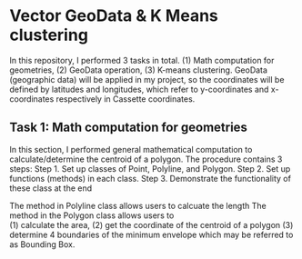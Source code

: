 # Vector GeoData & K Means clustering
In this repository, I performed 3 tasks in total. (1) Math computation for geometries, (2) GeoData operation, (3) K-means clustering.
GeoData (geographic data) will be applied in my project, so the coordinates will be defined by latitudes and longitudes, which refer to y-coordinates and x-coordinates respectively in Cassette coordinates.

## Task 1: Math computation for geometries
In this section, I performed general mathematical computation to calculate/determine the centroid of a polygon.
The procedure contains 3 steps:
Step 1. Set up classes of Point, Polyline, and Polygon.
Step 2. Set up functions (methods) in each class.
Step 3. Demonstrate the functionality of these class at the end

The method in Polyline class allows users to calcuate the length
The method in the Polygon class allows users to <br>(1) calculate the area, (2) get the coordinate of the centroid of a polygon (3) determine 4 boundaries of the minimum envelope which may be referred to as Bounding Box.
